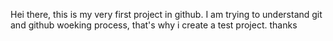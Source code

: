 Hei there, this is my very first project in  github. I am trying to understand git and github woeking process, that's why i create a test project. thanks